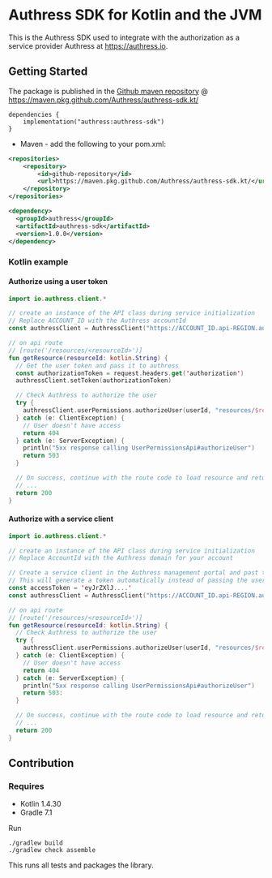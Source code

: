 # Authress SDK for Kotlin and the JVM
This is the Authress SDK used to integrate with the authorization as a service provider Authress at https://authress.io.

## Getting Started
The package is published in the [Github maven repository](https://github.com/Authress/authress-sdk.kt/packages/879275) @ https://maven.pkg.github.com/Authress/authress-sdk.kt/

```
dependencies {
    implementation("authress:authress-sdk")
}
```

* Maven - add the following to your pom.xml:

```xml
<repositories>
    <repository>
        <id>github-repository</id>
        <url>https://maven.pkg.github.com/Authress/authress-sdk.kt/</url>
    </repository>     
</repositories>

<dependency>
  <groupId>authress</groupId>
  <artifactId>authress-sdk</artifactId>
  <version>1.0.0</version>
</dependency>
```

### Kotlin example

#### Authorize using a user token
```kotlin
import io.authress.client.*

// create an instance of the API class during service initialization
// Replace ACCOUNT_ID with the Authress accountId
const authressClient = AuthressClient("https://ACCOUNT_ID.api-REGION.authress.io")

// on api route
// [route('/resources/<resourceId>')]
fun getResource(resourceId: kotlin.String) {
  // Get the user token and pass it to authress
  const authorizationToken = request.headers.get('authorization')
  authressClient.setToken(authorizationToken)

  // Check Authress to authorize the user
  try {
    authressClient.userPermissions.authorizeUser(userId, "resources/$resourceId", "READ")
  } catch (e: ClientException) {
    // User doesn't have access
    return 404
  } catch (e: ServerException) {
    println("5xx response calling UserPermissionsApi#authorizeUser")
    return 503
  }

  // On success, continue with the route code to load resource and return it
  // ...
  return 200
}
```

#### Authorize with a service client
```kotlin
import io.authress.client.*

// create an instance of the API class during service initialization
// Replace AccountId with the Authress domain for your account

// Create a service client in the Authress management portal and past the access token here
// This will generate a token automatically instead of passing the user token to the api
const accessToken = 'eyJrZXlJ....'
const authressClient = AuthressClient("https://ACCOUNT_ID.api-REGION.authress.io", ServiceClientTokenProvider(accessToken))

// on api route
// [route('/resources/<resourceId>')]
fun getResource(resourceId: kotlin.String) {
  // Check Authress to authorize the user
  try {
    authressClient.userPermissions.authorizeUser(userId, "resources/$resourceId", "READ")
  } catch (e: ClientException) {
    // User doesn't have access
    return 404
  } catch (e: ServerException) {
    println("5xx response calling UserPermissionsApi#authorizeUser")
    return 503:
  }

  // On success, continue with the route code to load resource and return it
  // ...
  return 200
}
```

## Contribution
### Requires

* Kotlin 1.4.30
* Gradle 7.1

Run

```
./gradlew build
./gradlew check assemble
```

This runs all tests and packages the library.
